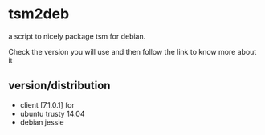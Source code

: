tsm2deb
=======

a script to nicely package tsm for debian.

Check the version you will use and then follow the link to know more about it

version/distribution
--------------------
- client [7.1.0.1] for
 - ubuntu trusty 14.04
 - debian jessie

